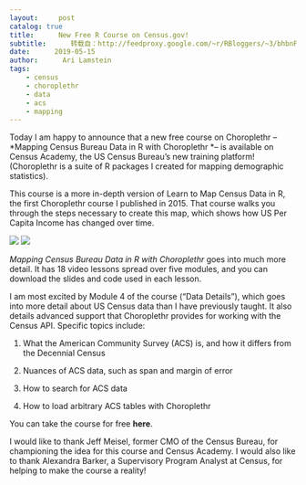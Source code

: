 ```yaml
---
layout:     post
catalog: true
title:      New Free R Course on Census.gov!
subtitle:      转载自：http://feedproxy.google.com/~r/RBloggers/~3/bhbnFBYqCLs/
date:      2019-05-15
author:      Ari Lamstein
tags:
    - census
    - choroplethr
    - data
    - acs
    - mapping
---
```


Today I am happy to announce that a new free course on Choroplethr – *Mapping Census Bureau Data in R with Choroplethr *– is available on Census Academy, the US Census Bureau’s new training platform! (Choroplethr is a suite of R packages I created for mapping demographic statistics).


This course is a more in-depth version of Learn to Map Census Data in R, the first Choroplethr course I published in 2015. That course walks you through the steps necessary to create this map, which shows how US Per Capita Income has changed over time.


![](https://i2.wp.com/arilamstein.com/wp-content/uploads/2019/05/map-transparent.png?resize=495%2C384&ssl=1)
![](https://i2.wp.com/arilamstein.com/wp-content/uploads/2019/05/map-transparent.png?resize=495%2C384&ssl=1)



*Mapping Census Bureau Data in R with Choroplethr* goes into much more detail. It has 18 video lessons spread over five modules, and you can download the slides and code used in each lesson.


I am most excited by Module 4 of the course (“Data Details”), which goes into more detail about US Census data than I have previously taught. It also details advanced support that Choroplethr provides for working with the Census API. Specific topics include:


1. What the American Community Survey (ACS) is, and how it differs from the Decennial Census

1. Nuances of ACS data, such as span and margin of error

1. How to search for ACS data

1. How to load arbitrary ACS tables with Choroplethr


You can take the course for free **here**.

I would like to thank Jeff Meisel, former CMO of the Census Bureau, for championing the idea for this course and Census Academy. I would also like to thank Alexandra Barker, a Supervisory Program Analyst at Census, for helping to make the course a reality!


